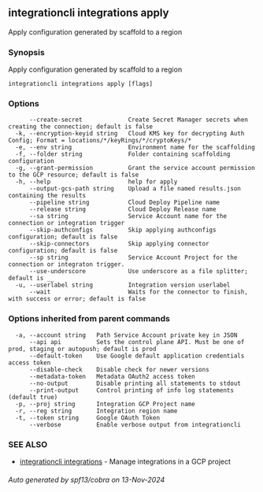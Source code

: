 ## integrationcli integrations apply

Apply configuration generated by scaffold to a region

### Synopsis

Apply configuration generated by scaffold to a region

```
integrationcli integrations apply [flags]
```

### Options

```
      --create-secret             Create Secret Manager secrets when creating the connection; default is false
  -k, --encryption-keyid string   Cloud KMS key for decrypting Auth Config; Format = locations/*/keyRings/*/cryptoKeys/*
  -e, --env string                Environment name for the scaffolding
  -f, --folder string             Folder containing scaffolding configuration
  -g, --grant-permission          Grant the service account permission to the GCP resource; default is false
  -h, --help                      help for apply
      --output-gcs-path string    Upload a file named results.json containing the results
      --pipeline string           Cloud Deploy Pipeline name
      --release string            Cloud Deploy Release name
      --sa string                 Service Account name for the connection or integration trigger
      --skip-authconfigs          Skip applying authconfigs configuration; default is false
      --skip-connectors           Skip applying connector configuration; default is false
      --sp string                 Service Account Project for the connection or integraton trigger.
      --use-underscore            Use underscore as a file splitter; default is __
  -u, --userlabel string          Integration version userlabel
      --wait                      Waits for the connector to finish, with success or error; default is false
```

### Options inherited from parent commands

```
  -a, --account string   Path Service Account private key in JSON
      --api api          Sets the control plane API. Must be one of prod, staging or autopush; default is prod
      --default-token    Use Google default application credentials access token
      --disable-check    Disable check for newer versions
      --metadata-token   Metadata OAuth2 access token
      --no-output        Disable printing all statements to stdout
      --print-output     Control printing of info log statements (default true)
  -p, --proj string      Integration GCP Project name
  -r, --reg string       Integration region name
  -t, --token string     Google OAuth Token
      --verbose          Enable verbose output from integrationcli
```

### SEE ALSO

* [integrationcli integrations](integrationcli_integrations.md)	 - Manage integrations in a GCP project

###### Auto generated by spf13/cobra on 13-Nov-2024

